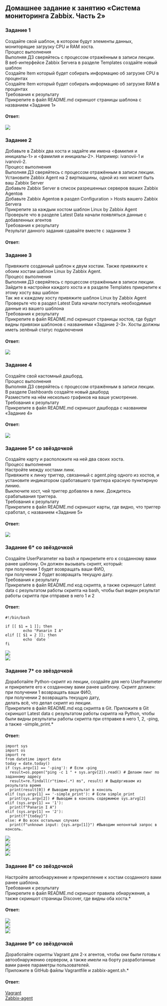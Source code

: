 ## Домашнее задание к занятию «Система мониторинга Zabbix. Часть 2»  

### Задание 1  
Создайте свой шаблон, в котором будут элементы данных, мониторящие загрузку CPU и RAM хоста.  
Процесс выполнения  
Выполняя ДЗ сверяйтесь с процессом отражённым в записи лекции.  
В веб-интерфейсе Zabbix Servera в разделе Templates создайте новый шаблон  
Создайте Item который будет собирать информацию об загрузке CPU в процентах  
Создайте Item который будет собирать информацию об загрузке RAM в процентах  
Требования к результату  
Прикрепите в файл README.md скриншот страницы шаблона с названием «Задание 1»  
 
#### Ответ:  
![](https://github.com/networksuperman/netology_dev_ops/blob/main/SLINA-19/IT%20System%20and%20OS%20Linux/img/9-03-1-1.jpg)  


### Задание 2  
Добавьте в Zabbix два хоста и задайте им имена <фамилия и инициалы-1> и <фамилия и инициалы-2>. Например: ivanovii-1 и ivanovii-2.  
Процесс выполнения  
Выполняя ДЗ сверяйтесь с процессом отражённым в записи лекции.  
Установите Zabbix Agent на 2 виртмашины, одной из них может быть ваш Zabbix Server  
Добавьте Zabbix Server в список разрешенных серверов ваших Zabbix Agentов  
Добавьте Zabbix Agentов в раздел Configuration > Hosts вашего Zabbix Servera  
Прикрепите за каждым хостом шаблон Linux by Zabbix Agent  
Проверьте что в разделе Latest Data начали появляться данные с добавленных агентов  
Требования к результату  
Результат данного задания сдавайте вместе с заданием 3  

#### Ответ:  

### Задание 3  
Привяжите созданный шаблон к двум хостам. Также привяжите к обоим хостам шаблон Linux by Zabbix Agent.  
Процесс выполнения  
Выполняя ДЗ сверяйтесь с процессом отражённым в записи лекции.  
Зайдите в настройки каждого хоста и в разделе Templates прикрепите к этому хосту ваш шаблон  
Так же к каждому хосту привяжите шаблон Linux by Zabbix Agent  
Проверьте что в раздел Latest Data начали поступать необходимые данные из вашего шаблона  
Требования к результату  
Прикрепите в файл README.md скриншот страницы хостов, где будут видны привязки шаблонов с названиями «Задание 2-3». Хосты должны иметь зелёный статус подключения  

#### Ответ:  
![](https://github.com/networksuperman/netology_dev_ops/blob/main/SLINA-19/IT%20System%20and%20OS%20Linux/img/9-03-3-1.jpg)  

### Задание 4  
Создайте свой кастомный дашборд.  
Процесс выполнения  
Выполняя ДЗ сверяйтесь с процессом отражённым в записи лекции.  
В разделе Dashboards создайте новый дашборд  
Разместите на нём несколько графиков на ваше усмотрение.  
Требования к результату  
Прикрепите в файл README.md скриншот дашборда с названием «Задание 4»  

#### Ответ:  
![](https://github.com/networksuperman/netology_dev_ops/blob/main/SLINA-19/IT%20System%20and%20OS%20Linux/img/9-03-4-1.jpg)  

### Задание 5* со звёздочкой  
Создайте карту и расположите на ней два своих хоста.  
Процесс выполнения  
Настройте между хостами линк.  
Привяжите к линку триггер, связанный с agent.ping одного из хостов, и установите индикатором сработавшего триггера красную пунктирную линию.  
Выключите хост, чей триггер добавлен в линк. Дождитесь срабатывания триггера.  
Требования к результату  
Прикрепите в файл README.md скриншот карты, где видно, что триггер сработал, с названием «Задание 5»  

#### Ответ:  
![](https://github.com/networksuperman/netology_dev_ops/blob/main/SLINA-19/IT%20System%20and%20OS%20Linux/img/9-03-5-1.jpg)  

### Задание 6* со звёздочкой  
Создайте UserParameter на bash и прикрепите его к созданному вами ранее шаблону. Он должен вызывать скрипт, который:  
при получении 1 будет возвращать ваши ФИО,  
при получении 2 будет возвращать текущую дату.  
Требования к результату  
Прикрепите в файл README.md код скрипта, а также скриншот Latest data с результатом работы скрипта на bash, чтобы был виден результат работы скрипта при отправке в него 1 и 2  

#### Ответ:  
```
#!/bin/bash

if [[ $1 = 1 ]]; then
        echo "Panarin I A"
elif [[ $1 = 2 ]]; then
        echo `date `
fi
```
![](https://github.com/networksuperman/netology_dev_ops/blob/main/SLINA-19/IT%20System%20and%20OS%20Linux/img/9-03-6-1.jpg)  
![](https://github.com/networksuperman/netology_dev_ops/blob/main/SLINA-19/IT%20System%20and%20OS%20Linux/img/9-03-6-2.jpg)  

### Задание 7* со звёздочкой  
Доработайте Python-скрипт из лекции, создайте для него UserParameter и прикрепите его к созданному вами ранее шаблону. Скрипт должен:  
при получении 1 возвращать ваши ФИО,  
при получении 2 возвращать текущую дату,  
делать всё, что делал скрипт из лекции.  
Прикрепите в файл README.md код скрипта в Git. Приложите в Git скриншот Latest data с результатом работы скрипта на Python, чтобы были видны результаты работы скрипта при отправке в него 1, 2, -ping, а также -simple_print.*  

#### Ответ:  
```
import sys
import os
import re
from datetime import date
today = date.today()
if (sys.argv[1] == '-ping'): # Если -ping
  result=os.popen("ping -c 1 " + sys.argv[2]).read() # Делаем пинг по заданному адресу
  result=re.findall(r"time=(.*) ms", result) # Выдёргиваем из результата время
  print(result[0]) # Выводим результат в консоль
elif (sys.argv[1] == '-simple_print'): # Если simple_print
  print(sys.argv[2]) # Выводим в консоль содержимое sys.arvg[2]
elif (sys.argv[1] == '1'):
  print(f"Panarin I A")
elif (sys.argv[1] == '2'):
  print(f"{today}")
else: # Во всех остальных случаях
  print(f"unknown input: {sys.argv[1]}") #Выводим непонятый запрос в консоль.
```
![](https://github.com/networksuperman/netology_dev_ops/blob/main/SLINA-19/IT%20System%20and%20OS%20Linux/img/9-03-7-1.jpg)  
![](https://github.com/networksuperman/netology_dev_ops/blob/main/SLINA-19/IT%20System%20and%20OS%20Linux/img/9-03-7-2.jpg)  
![](https://github.com/networksuperman/netology_dev_ops/blob/main/SLINA-19/IT%20System%20and%20OS%20Linux/img/9-03-7-3.jpg)  
![](https://github.com/networksuperman/netology_dev_ops/blob/main/SLINA-19/IT%20System%20and%20OS%20Linux/img/9-03-7-4.jpg)  

### Задание 8* со звёздочкой  
Настройте автообнаружение и прикрепление к хостам созданного вами ранее шаблона.  
Требования к результату  
Прикрепите в файл README.md скриншот правила обнаружения, а также скриншот страницы Discover, где видны оба хоста.*  

#### Ответ:  
![](https://github.com/networksuperman/netology_dev_ops/blob/main/SLINA-19/IT%20System%20and%20OS%20Linux/img/9-03-8-1.jpg)  
![](https://github.com/networksuperman/netology_dev_ops/blob/main/SLINA-19/IT%20System%20and%20OS%20Linux/img/9-03-8-2.jpg)  
![](https://github.com/networksuperman/netology_dev_ops/blob/main/SLINA-19/IT%20System%20and%20OS%20Linux/img/9-03-8-3.jpg)  

### Задание 9* со звёздочкой  
Доработайте скрипты Vagrant для 2-х агентов, чтобы они были готовы к автообнаружению сервером, а также имели на борту разработанные вами ранее параметры пользователей.  
Приложите в GitHub файлы Vagrantfile и zabbix-agent.sh.*  

#### Ответ:  
[Vagrant](https://github.com/networksuperman/netology_dev_ops/blob/main/SLINA-19/IT%20System%20and%20OS%20Linux/files/9_0_3/Vagrant)  
[Zabbix-agent](https://github.com/networksuperman/netology_dev_ops/blob/main/SLINA-19/IT%20System%20and%20OS%20Linux/files/9_0_3/zabbix-agent.sh)  
